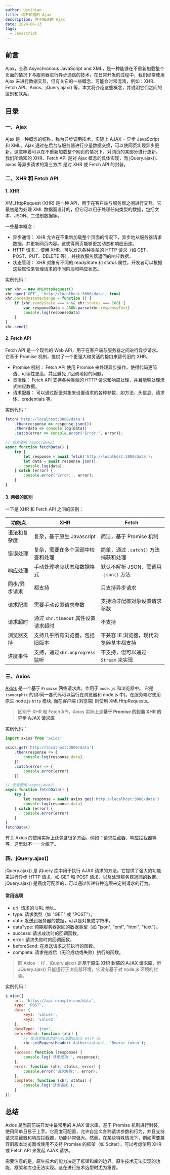 ```yaml
---
author: Ustinian
title: 你不知道的 Ajax
description: 你不知道的 Ajax
date: 2024-06-13
tags:
  - Javascript
---
```


## 前言

Ajax，全称 Asynchronous JavaScript and XML，是一种能够在不重新加载整个页面的情况下与服务器进行异步通信的技术，在日常开发的过程中，我们经常使用 Ajax 来进行数据交互，但有关它的一些概念，可能会时常混淆，例如：XHR、Fetch API、Axios、jQuery.ajax() 等，本文将介绍这些概念，并说明它们之间的区别和联系。

## 目录

### 一、Ajax

Ajax 是一种概念的统称，称为异步调用技术，实际上 AJAX = 异步 JavaScript 和 XML。Ajax 通过在后台与服务器进行少量数据交换，可以使网页实现异步更新。这意味着可以在不重新加载整个网页的情况下，对网页的某部分进行更新。
我们所熟知的 XHR、Fetch API 是对 Ajax 概念的具体实现，而 jQuery.ajax()、axios 等异步请求的第三方库 是对 XHR 或 Fetch API 的封装。

### 二、XHR 和 Fetch API

#### 1. XHR

XMLHttpRequest (XHR) 是一种 API，用于在客户端与服务器之间进行交互。它最初是为处理 XML 数据而设计的，但它可以用于处理任何类型的数据，包括文本、JSON、二进制数据等。

一些基本概念：

- 异步通信： XHR 允许在不重新加载整个页面的情况下，异步地从服务器请求数据，并更新网页内容。这使得网页能够更加动态和响应迅速。
- HTTP 请求： 使用 XHR，可以发送各种类型的 HTTP 请求（如 GET、POST、PUT、DELETE 等），并接收服务器返回的响应数据。
- 状态管理： XHR 对象有不同的 readyState 和 status 属性，开发者可以根据这些属性来管理请求的不同阶段和响应状态。

实例代码：

```JavaScript
var xhr = new XMLHttpRequest()
xhr.open('GET', 'http://localhost:3000/data', true)
xhr.onreadystatechange = function () {
	if (xhr.readyState === 4 && xhr.status === 200) {
		var responseData = JSON.parse(xhr.responseText)
		console.log(responseData)
	}
}
xhr.send()
```

#### 2. Fetch API

Fetch API 是一个现代的 Web API，用于在客户端与服务器之间进行异步请求。它基于 Promise 机制，提供了一个更强大和灵活的接口来替代旧的 XHR。

- Promise 机制： Fetch API 使用 Promise 来处理异步操作，使得代码更简洁、可读性更高，并且避免了回调地狱的问题。
- 灵活性： Fetch API 支持各种类型的 HTTP 请求和响应处理，并且能够处理流式响应数据。
- 请求配置： 可以通过配置对象来设置请求的各种参数，如方法、头信息、请求体、credentials 等。

实例代码：

```JavaScript
fetch('http://localhost:3000/data')
    .then(response => response.json())
    .then(data => console.log(data))
    .catch(error => console.error('Error:', error));

// 或者使用 async/await
async function fetchData() {
    try {
        let response = await fetch('http://localhost:3000/data');
        let data = await response.json();
        console.log(data);
    } catch (error) {
        console.error('Error:', error);
    }
}
```

#### 3. 两者的区别

一下是 XHR 和 Fetch API 之间的区别：

| 功能点        | XHR                                 | Fetch                                  |
| ------------- | ----------------------------------- | -------------------------------------- |
| 语法和复杂度  | 复杂，基于原生 Javascript           | 简洁，基于 Promise 机制                |
| 错误处理      | 复杂，需要在多个回调中检查和处理    | 简单，通过 `.catch()` 方法捕获和处理   |
| 响应处理      | 手动处理响应状态和数据格式          | 默认不解析 JSON，需调用 `.json()` 方法 |
| 同步/异步请求 | 都支持                              | 只支持异步请求                         |
| 请求配置      | 需要手动设置请求参数                | 支持通过配置对象设置请求参数           |
| 请求超时      | 通过 `xhr.timeout` 属性设置请求超时 | 不支持                                 |
| 浏览器支持    | 支持几乎所有浏览器，包括旧版本      | 不兼容 IE 浏览器，现代浏览器基本都支持 |
| 进度事件      | 支持，通过`xhr.onprogress` 监听     | 不支持，但可以通过 `Stream` 来实现     |

### 三、Axios

[Axios](https://www.axios-http.cn/) 是一个基于 `Promise` 网络请求库，作用于 `node.js` 和浏览器中。 它是 `isomorphic` 的(即同一套代码可以运行在浏览器和 node.js 中)。在服务端它使用原生 node.js `http` 模块, 而在客户端 (浏览端) 则使用 XMLHttpRequests。

> 区别于 XHR 和 Fetch API，Axios 实际上是**基于 Promise 的封装 XHR 的异步 AJAX 请求库**

实例代码：

```JavaScript
import axios from 'axios'

axios.get('http://localhost:3000/data')
    .then(response => {
        console.log(response.data)
    })
    .catch(error => {
        console.error(error)
    })

// 或者使用 async/await
async function fetchData() {
    try {
        let response = await axios.get('http://localhost:3000/data')
        console.log(response.data)
    } catch (error) {
        console.error(error)
    }
}
fetchData()
```

有关 Axios 的使用实际上还包含很多方面，例如：请求拦截器、响应拦截器等等，这里就不一一介绍了。

### 四、jQuery.ajax()

jQuery.ajax() 是 jQuery 库中用于执行 AJAX 请求的方法。它提供了强大的功能来进行异步 HTTP 请求，如 GET 和 POST 请求，以及处理服务器返回的数据。jQuery.ajax() 是高度可配置的，可以通过传递各种选项来定制请求的行为。

#### 常用选项

- url: 请求的 URL 地址。
- type: 请求类型（如 "GET" 或 "POST"）。
- data: 发送到服务器的数据，可以是对象或字符串。
- dataType: 预期服务器返回的数据类型（如 "json", "xml", "html", "text"）。
- success: 请求成功时的回调函数。
- error: 请求失败时的回调函数。
- beforeSend: 在发送请求之前执行的函数。
- complete: 请求完成后（无论成功或失败）执行的函数。

> 同 Axios 一样，jQuery.ajax() 是**基于原生 XHR 封装的 AJAX 请求库**，但 JQuery.ajax() 只能运行于浏览器环境，它没有基于对 node.js 环境的封装。

实例代码：

```JavaScript
$.ajax({
    url: 'https://api.example.com/data',
    type: 'POST',
    data: {
        key1: 'value1',
        key2: 'value2'
    },
    dataType: 'json',
    beforeSend: function (xhr) {
        // 在请求发送之前可以设置自定义 HTTP 头
        xhr.setRequestHeader('Authorization', 'Bearer token');
    },
    success: function (response) {
        console.log('请求成功:', response);
    },
    error: function (xhr, status, error) {
        console.error('请求失败:', error);
    },
    complete: function (xhr, status) {
        console.log('请求完成');
    }
});
```

## 总结

Axios 是当前前端开发中最常用的 AJAX 请求库，基于 Promise 机制进行封装，使用简单且易于上手。它高度可配置，允许自定义各种请求参数和行为，并且支持请求拦截器和响应拦截器，功能非常强大。然而，在某些特殊情况下，例如需要兼容旧版本浏览器或使用不支持 Promise 的框架（如 Sciter），可以考虑使用 XHR 或 Fetch API 来发起 AJAX 请求。

需要注意的是，原生技术的能力决定了框架和库的边界。原生技术无法实现的功能，框架和库也无法实现。这在进行技术选型时尤为重要。
